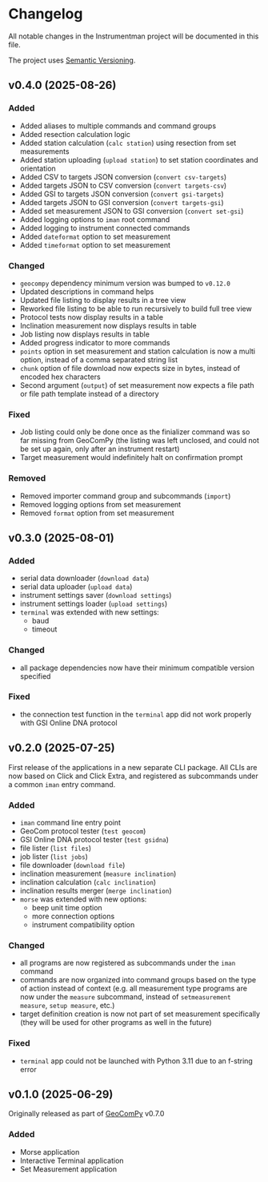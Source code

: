 # Changelog

All notable changes in the Instrumentman project will be documented in this
file.

The project uses [Semantic Versioning](https://semver.org/spec/v2.0.0.html).

## v0.4.0 (2025-08-26)

### Added

- Added aliases to multiple commands and command groups
- Added resection calculation logic
- Added station calculation (`calc station`) using resection from set
  measurements
- Added station uploading (`upload station`) to set station coordinates and
  orientation
- Added CSV to targets JSON conversion (`convert csv-targets`)
- Added targets JSON to CSV conversion (`convert targets-csv`)
- Added GSI to targets JSON conversion (`convert gsi-targets`)
- Added targets JSON to GSI conversion (`convert targets-gsi`)
- Added set measurement JSON to GSI conversion (`convert set-gsi`)
- Added logging options to `iman` root command
- Added logging to instrument connected commands
- Added `dateformat` option to set measurement
- Added `timeformat` option to set measurement

### Changed

- `geocompy` dependency minimum version was bumped to `v0.12.0`
- Updated descriptions in command helps
- Updated file listing to display results in a tree view
- Reworked file listing to be able to run recursively to build full tree view
- Protocol tests now display results in a table
- Inclination measurement now displays results in table
- Job listing now displays results in table
- Added progress indicator to more commands
- `points` option in set measurement and station calculation is now a multi
  option, instead of a comma separated string list
- `chunk` option of file download now expects size in bytes, instead of
  encoded hex characters
- Second argument (`output`) of set measurement now expects a file path or file
  path template instead of a directory

### Fixed

- Job listing could only be done once as the finializer command was so far
  missing from GeoComPy (the listing was left unclosed, and could not be
  set up again, only after an instrument restart)
- Target measurement would indefinitely halt on confirmation prompt

### Removed

- Removed importer command group and subcommands (`import`)
- Removed logging options from set measurement
- Removed `format` option from set measurement

## v0.3.0 (2025-08-01)

### Added

- serial data downloader (`download data`)
- serial data uploader (`upload data`)
- instrument settings saver (`download settings`)
- instrument settings loader (`upload settings`)
- `terminal` was extended with new settings:
  - baud
  - timeout

### Changed

- all package dependencies now have their minimum compatible version specified

### Fixed

- the connection test function in the `terminal` app did not work properly
  with GSI Online DNA protocol

## v0.2.0 (2025-07-25)

First release of the applications in a new separate CLI package.
All CLIs are now based on Click and Click Extra, and registered as
subcommands under a common `iman` entry command.

### Added

- `iman` command line entry point
- GeoCom protocol tester (`test geocom`)
- GSI Online DNA protocol tester (`test gsidna`)
- file lister (`list files`)
- job lister (`list jobs`)
- file downloader (`download file`)
- inclination measurement (`measure inclination`)
- inclination calculation (`calc inclination`)
- inclination results merger (`merge inclination`)
- `morse` was extended with new options:
  - beep unit time option
  - more connection options
  - instrument compatibility option

### Changed

- all programs are now registered as subcommands under the `iman` command
- commands are now organized into command groups based on the type of action
  instead of context (e.g. all measurement type programs are now under the
  `measure` subcommand, instead of `setmeasurement measure`, `setup measure`,
  etc.)
- target definition creation is now not part of set measurement specifically
  (they will be used for other programs as well in the future)

### Fixed

- `terminal` app could not be launched with Python 3.11 due
  to an f-string error

## v0.1.0 (2025-06-29)

Originally released as part of
[GeoComPy](https://github.com/MrClock8163/GeoComPy) v0.7.0

### Added

- Morse application
- Interactive Terminal application
- Set Measurement application
